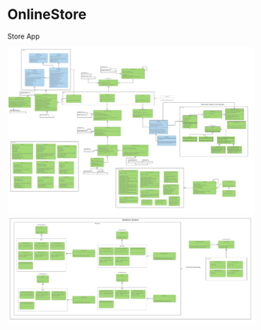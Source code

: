 # OnlineStore
Store App

![Class Diagram](https://github.com/AhmedNabih/OnlineStore/blob/master/Diagrams/class-diagram-sprint4.png)
![Admin statistic system](https://github.com/AhmedNabih/OnlineStore/blob/master/Diagrams/Admin-Statistics-System.png)
